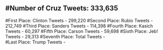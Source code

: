 #Number of Cruz Tweets: 333,635
---
#First Place: Clinton Tweets - 299,220
#Second Place: Rubio Tweets - 212,749
#Third Place: Sanders Tweets - 114,398
#Fourth Place: Kasich Tweets - 60,297
#Fifth Place: Carson Tweets - 59,698
#Sixth Place: Jeb! Tweets - 29,313
#Seventh Place: Total Tweets -  
#Last Place: Trump Tweets - 
